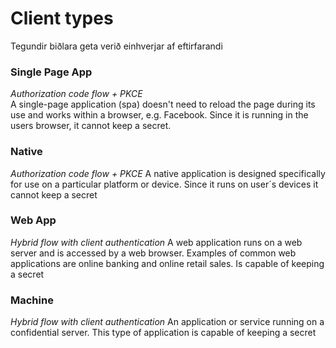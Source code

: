 # Client types

Tegundir biðlara geta verið einhverjar af eftirfarandi

### <a name="spa"></a>Single Page App

_Authorization code flow + PKCE_  
A single-page application (spa) doesn't need to reload the page during its use and works within a browser, e.g. Facebook. Since it is running in the users browser, it cannot keep a secret.

### <a name="native"></a>Native

_Authorization code flow + PKCE_
A native application is designed specifically for use on a particular platform or device. Since it runs on user´s devices it cannot keep a secret

### <a name="web"></a>Web App

_Hybrid flow with client authentication_
A web application runs on a web server and is accessed by a web browser. Examples of common web applications are online banking and online retail sales. Is capable of keeping a secret

### <a name="machine"></a>Machine

_Hybrid flow with client authentication_
An application or service running on a confidential server. This type of application is capable of keeping a secret
